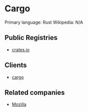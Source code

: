 # Cargo

Primary language: Rust
Wikipedia: N/A

## Public Registries

- [crates.io](https://crates.io/)

## Clients

- [cargo](https://github.com/rust-lang/cargo/)

## Related companies

- [Mozilla](https://mozilla.org/)
